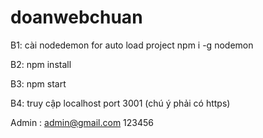 # doanwebchuan

B1: cài nodedemon for auto load project npm i -g nodemon

B2: npm install

B3: npm start

B4: truy cập localhost port 3001 (chú ý phải có https)

Admin : admin@gmail.com 123456
